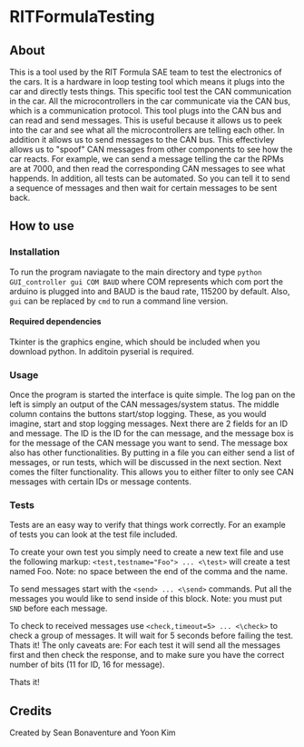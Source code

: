 # RITFormulaTesting
## About
This is a tool used by the RIT Formula SAE team to test the electronics of the cars. It is a hardware in loop testing tool
which means it plugs into the car and directly tests things. This specific tool test the CAN communication in the car. All
the microcontrollers in the car communicate via the CAN bus, which is a communication protocol. This tool plugs into the CAN
bus and can read and send messages. This is useful because it allows us to peek into the car and see what all the microcontrollers
are telling each other. In addition it allows us to send messages to the CAN bus. This effectivley allows us to "spoof" CAN messages
from other components to see how the car reacts. For example, we can send a message telling the car the RPMs are at 7000, and then read 
the corresponding CAN messages to see what happends. In addition, all tests can be automated. So you can tell it to send a sequence of
messages and then wait for certain messages to be sent back.
## How to use
### Installation
To run the program naviagate to the main directory and type `python GUI_controller gui COM BAUD` where COM represents which com port
the arduino is plugged into and BAUD is the baud rate, 115200 by default. Also, `gui` can be replaced by `cmd` to run a command line version.
#### Required dependencies
Tkinter is the graphics engine, which should be included when you download python. In additoin pyserial is required.
### Usage
Once the program is started the interface is quite simple. The log pan on the left is simply an output of the CAN messages/system status. The 
middle column contains the buttons start/stop logging. These, as you would imagine, start and stop logging messages. Next there are 2 fields
for an ID and message. The ID is the ID for the can message, and the message box is for the message of the CAN message you want to send.
The message box also has other functionalities. By putting in a file you can either send a list of messages, or run tests, which will be
discussed in the next section. Next comes the filter functionality. This allows you to either filter to only see CAN messages with certain IDs
or message contents. 

### Tests
Tests are an easy way to verify that things work correctly. For an example of tests you can look at the test file included.

To create your own test you simply need to create a new text file and use the following markup:
`<test,testname="Foo"> ... <\test>` will create a test named Foo. Note: no space between the end of the comma and the name.

To send messages start with the `<send> ... <\send>` commands. Put all the messages you would like to send inside of this block.
Note: you must put `SND` before each message.

To check to received messages use `<check,timeout=5> ... <\check>` to check a group of messages. It will wait for 5 seconds before failing
the test. Thats it! The only caveats are: For each test it will send all the messages first and then check the response, and to make sure
you have the correct number of bits (11 for ID, 16 for message).

Thats it!

## Credits
Created by Sean Bonaventure and Yoon Kim
